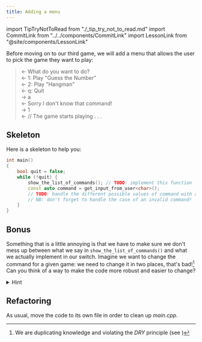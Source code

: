 ```yaml
---
title: Adding a menu
---
```

import TipTryNotToRead from "./_tip_try_not_to_read.md"
import CommitLink from "../../components/CommitLink"
import LessonLink from "@site/components/LessonLink"

Before moving on to our third game, we will add a menu that allows the user to pick the game they want to play:

> ← What do you want to do?<br/>
  ← 1: Play "Guess the Number"<br/>
  ← 2: Play "Hangman"<br/>
  ← q: Quit<br/>
  → a<br/>
  ← Sorry I don't know that command!<br/>
  → 1<br/>
  ← // The game starts playing . . .
  

<TipTryNotToRead />

## Skeleton

Here is a skeleton to help you:

```cpp
int main()
{
    bool quit = false;
    while (!quit) {
        show_the_list_of_commands(); // TODO: implement this function
        const auto command = get_input_from_user<char>();
        // TODO: handle the different possible values of command with a switch
        // NB: don't forget to handle the case of an invalid command!
    }
}
```

<CommitLink hash="2dbe98c7c49f38a9af013a5b17df8e6079f6c78a"/>

## Bonus

Something that is a little annoying is that we have to make sure we don't mess up between what we say in `show_the_list_of_commands()` and what we actually implement in our switch. Imagine we want to change the command for a given game: we need to change it in two places, that's bad![^1] Can you think of a way to make the code more robust and easier to change?

[^1]: We are duplicating knowledge and violating the *DRY* principle (see <LessonLink slug="dry-dont-repeat-yourself"/>)

<details>
    <summary>Hint</summary>
    You could define a <code>Game</code> struct that would contain the name of the game as a string and the function you need to call to start the game. Then you can associate a distinct command to each game by storing the game in a map (or an array if you only plan on using numbers: the index of the game will correspond to its command). 
</details>

<CommitLink hash="f63f3317faf40baa9ffbf1dadf3b066fe1065711"/>

## Refactoring

As usual, move the code to its own file in order to clean up *main.cpp*.

<CommitLink hash="c0eb2ced7cfbd8c2d5b0e8a56549e5224b344c28"/>